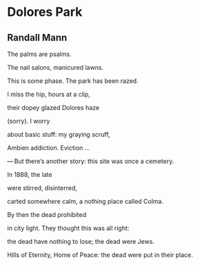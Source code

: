 # Dolores Park
## Randall Mann
The palms
are psalms.

The nail salons,
manicured lawns.

This is some phase.
The park has been razed.

I miss the hip,
hours at a clip,

their dopey glazed
Dolores haze

(sorry).
I worry

about basic stuff:
my graying scruff,

Ambien addiction.
Eviction ...

— But there’s another story:
this site was once a cemetery.

In 1888,
the late

were stirred,
disinterred,

carted somewhere calm, a
nothing place called Colma.

By then the dead
prohibited

in city light.
They thought this was all right:

the dead have nothing to lose;
the dead were Jews.

Hills of Eternity, Home of Peace:
the dead were put in their place.